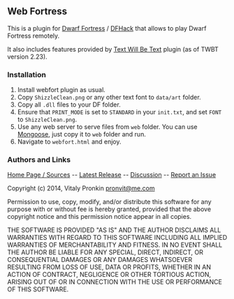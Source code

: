 ## Web Fortress ##

This is a plugin for [Dwarf Fortress](http://bay12games.com) / [DFHack](http://github.com/dfhack/dfhack) that allows to play Dwarf Fortress remotely.

It also includes features provided by [Text Will Be Text](https://github.com/mifki/df-twbt) plugin (as of TWBT version 2.23).

### Installation ###

1. Install webfort plugin as usual.
2. Copy `ShizzleClean.png` or any other text font to `data/art` folder.
3. Copy all `.dll` files to your DF folder.
4. Ensure that `PRINT_MODE` is set to `STANDARD` in your `init.txt`, and set `FONT` to `ShizzleClean.png`.
5. Use any web server to serve files from `web` folder. You can use [Mongoose](http://cesanta.com/mongoose.shtml), just copy it to `web` folder and run.
6. Navigate to `webfort.html` and enjoy.

### Authors and Links ###

[Home Page / Sources](https://github.com/mifki/df-webfort) -- [Latest Release](https://github.com/mifki/df-webfort/releases) -- [Discussion](http://www.bay12forums.com/smf/index.php?topic=139167.0) -- [Report an Issue](https://github.com/mifki/df-webfort/issues)

Copyright (c) 2014, Vitaly Pronkin <pronvit@me.com>

Permission to use, copy, modify, and/or distribute this software for any
purpose with or without fee is hereby granted, provided that the above
copyright notice and this permission notice appear in all copies.

THE SOFTWARE IS PROVIDED "AS IS" AND THE AUTHOR DISCLAIMS ALL WARRANTIES
WITH REGARD TO THIS SOFTWARE INCLUDING ALL IMPLIED WARRANTIES OF
MERCHANTABILITY AND FITNESS. IN NO EVENT SHALL THE AUTHOR BE LIABLE FOR
ANY SPECIAL, DIRECT, INDIRECT, OR CONSEQUENTIAL DAMAGES OR ANY DAMAGES
WHATSOEVER RESULTING FROM LOSS OF USE, DATA OR PROFITS, WHETHER IN AN
ACTION OF CONTRACT, NEGLIGENCE OR OTHER TORTIOUS ACTION, ARISING OUT OF
OR IN CONNECTION WITH THE USE OR PERFORMANCE OF THIS SOFTWARE.
